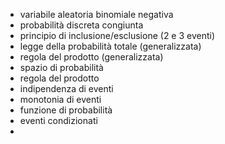 - variabile aleatoria binomiale negativa
- probabilità discreta congiunta
- principio di inclusione/esclusione (2 e 3 eventi)
- legge della probabilità totale (generalizzata)
- regola del prodotto (generalizzata)
- spazio di probabilità
- regola del prodotto
- indipendenza di eventi
- monotonia di eventi
- funzione di probabilità 
- eventi condizionati
- 